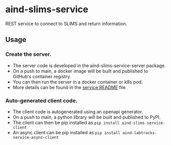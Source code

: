 # aind-slims-service
REST service to connect to SLIMS and return information.

## Usage

### Create the server.

- The server code is developed in the aind-slims-service-server package.
- On a push to main, a docker image will be built and published to GitHub's container registry.
- You can then run the server in a docker container or k8s pod.
- More details can be found in the [service README](aind-slims-service-server/README.md) file

### Auto-generated client code.

- The client code is autogenerated using an openapi generator.
- On a push to main, a python library will be built and published to PyPI.
- The client can then be pip installed as `pip install aind-slims-service-client`
- An async client can be pip installed as `pip install aind-labtracks-service-async-client`
